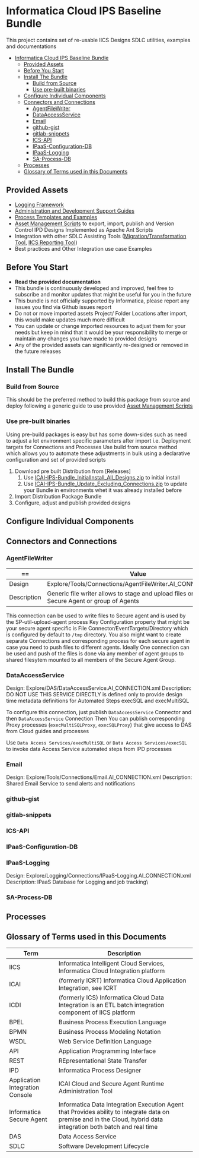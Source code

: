 # Informatica Cloud IPS Baseline Bundle

This project contains set of re-usable IICS Designs SDLC utilities, examples and documentations

<!-- TOC -->

- [Informatica Cloud IPS Baseline Bundle](#informatica-cloud-ips-baseline-bundle)
  - [Provided Assets](#provided-assets)
  - [Before You Start](#before-you-start)
  - [Install The Bundle](#install-the-bundle)
    - [Build from Source](#build-from-source)
    - [Use pre-built binaries](#use-pre-built-binaries)
  - [Configure Individual Components](#configure-individual-components)
  - [Connectors and Connections](#connectors-and-connections)
    - [AgentFileWriter](#agentfilewriter)
    - [DataAccessService](#dataaccessservice)
    - [Email](#email)
    - [github-gist](#github-gist)
    - [gitlab-snippets](#gitlab-snippets)
    - [ICS-API](#ics-api)
    - [IPaaS-Configuration-DB](#ipaas-configuration-db)
    - [IPaaS-Logging](#ipaas-logging)
    - [SA-Process-DB](#sa-process-db)
  - [Processes](#processes)
  - [Glossary of Terms used in this Documents](#glossary-of-terms-used-in-this-documents)

<!-- /TOC -->

## Provided Assets

- [Logging Framework](doc/logging_framework.md)
- [Administration and Development Support Guides](doc/guides.md)
- [Process Templates and Examples](doc/templates.md)
- [Asset Management Scripts](doc/build.md) to export, import, publish and Version Control IPD Designs Implemented as Apache Ant Scripts
- Integration with other SDLC Assisting Tools ([Migration/Transformation Tool](https://github.com/jbrazda/icai-migration-tools), [IICS Reporting Tool](https://github.com/jbrazda/iics-reporting-tools))
- Best practices and Other Integration use case Examples

## Before You Start

- **Read the provided documentation**
- This bundle is continuously developed and improved, feel free to subscribe and monitor updates that might be useful for you in the future
- This bundle is not officially supported by Informatica, please report any issues you find via Github issues report
- Do not or move imported assets Project/ Folder Locations after import, this would make updates much more difficult
- You can update or change imported resources to adjust them for your needs but keep in mind that it would be your responsibility to merge or maintain any changes you have made to provided designs
- Any of the provided assets can significantly re-designed or removed in the future releases

## Install The Bundle

### Build from Source

This should be the preferred method to build this package from source and deploy following a generic guide to use provided [Asset Management Scripts](doc/build.md)

### Use pre-built binaries

Using pre-build packages is easy but has some down-sides such as need to adjust a lot environment specific parameters after import i.e. Deployment targets for Connections and Processes
Use build from source method which allows you to automate these adjustments in bulk using a declarative configuration and set of provided scripts

1. Download pre built Distribution from [Releases]
   1. Use [ICAI-IPS-Bundle_InitialInstall_All_Designs.zip](https://github.com/jbrazda/icai-ips-bundle/releases/latest/download/ICAI-IPS-Bundle_InitialInstall_All_Designs.zip) to initial install
   2. Use [ICAI-IPS-Bundle_Update_Excluding_Connections.zip](https://github.com/jbrazda/icai-ips-bundle/releases/latest/download/ICAI-IPS-Bundle_Update_Excluding_Connections.zip) to update your Bundle in environments whet it was already installed before
2. Import Distribution Package Bundle
3. Configure, adjust and publish provided designs

## Configure Individual Components

## Connectors and Connections

### AgentFileWriter

| ==          | Value                                                                                              |
|-------------|----------------------------------------------------------------------------------------------------|
| Design      | Explore/Tools/Connections/AgentFileWriter.AI_CONNECTION.xml                                        |
| Description | Generic file writer allows to stage and upload files on Associated Secure Agent or group of Agents |

This connection can be used to write files to Secure agent and is used by the SP-util-upload-agent process
Key Configuration property that might be your secure agent specific is File Connector/EventTargets/Directory
which is configured by default to `/tmp` directory. You also might want to create separate
Connections and corresponding process for each secure agent in case you need to push files to different agents.
Ideally One connection can be used and push of the files is done via any member of agent groups to shared
filesytem mounted to all members of the Secure Agent Group.

### DataAccessService

Design: Explore/DAS/DataAccessService.AI_CONNECTION.xml
Description: DO NOT USE THIS SERVICE DIRECTLY is defined only to provide design time metadata definitions for Automated Steps execSQL and execMultiSQL

To configure this connection, just publish `DataAccessService` Connector and then `DataAccessService` Connection
Then You can publish corresponding Proxy processes (`execMultiSQLProxy`, `execSQLProxy`) that give access to DAS  from Cloud guides and processes

Use `Data Access Services/execMultiSQL` or `Data Access Services/execSQL` to invoke data Access Service automated steps from IPD processes

### Email

Design: Explore/Tools/Connections/Email.AI_CONNECTION.xml
Description: Shared Email Service to send alerts and notifications

### github-gist

### gitlab-snippets

### ICS-API

### IPaaS-Configuration-DB

### IPaaS-Logging

Design: Explore/Logging/Connections/IPaaS-Logging.AI_CONNECTION.xml
Description: IPaaS Database for Logging and job tracking\

### SA-Process-DB

## Processes

## Glossary of Terms used in this Documents

| Term                            | Description                                                                                                                                                        |
|---------------------------------|--------------------------------------------------------------------------------------------------------------------------------------------------------------------|
| IICS                            | Informatica Intelligent Cloud Services, Informatica Cloud Integration platform                                                                                     |
| ICAI                            | (formerly ICRT) Informatica Cloud Application Integration, see ICRT                                                                                                |
| ICDI                            | (formerly ICS) Informatica Cloud Data Integration is an ETL batch integration component of IICS platform                                                           |
| BPEL                            | Business Process Execution Language                                                                                                                                |
| BPMN                            | Business Process Modeling Notation                                                                                                                                 |
| WSDL                            | Web Service Definition Language                                                                                                                                    |
| API                             | Application Programming Interface                                                                                                                                  |
| REST                            | REpresentational State Transfer                                                                                                                                    |
| IPD                             | Informatica Process Designer                                                                                                                                       |
| Application Integration Console | ICAI Cloud and Secure Agent Runtime Administration Tool                                                                                                            |
| Informatica Secure Agent        | Informatica Data Integration Execution Agent that Provides ability to integrate data on premise and in the Cloud, hybrid data integration both batch and real time |
| DAS                             | Data Access Service                                                                                                                                                |
| SDLC                            | Software Development Lifecycle                                                                                                                                     |

[alert_service_help]: https://network.informatica.com/onlinehelp/IICS/prod/CAI/en/index.htm#page/cai-aae-monitor/System_Services.html
[development_setup]: https://github.com/jbrazda/Informatica/blob/master/Guides/InformaticaCloud/set_development_environment.md
[iics_cli]: https://network.informatica.com/docs/DOC-18245
[ipd_install_guide]: https://github.com/jbrazda/Informatica/blob/master/Guides/InformaticaCloud/install_process_developer.md
[iics_urn_mappings]: https://network.informatica.com/onlinehelp/IICS/prod/CAI/en/cai-aae-monitor/URN_Mappings.html

